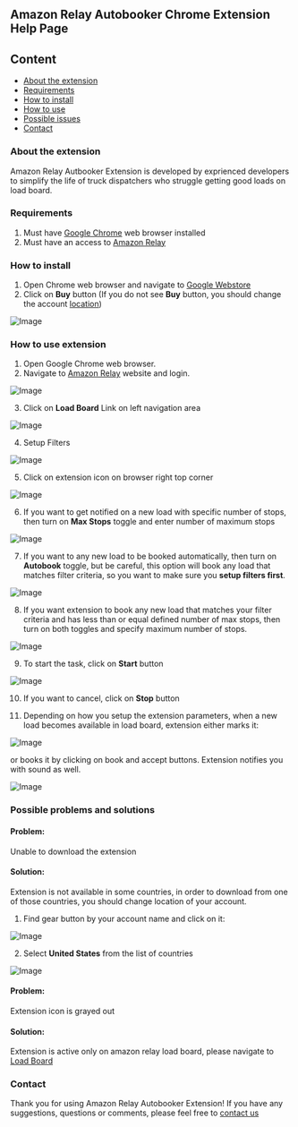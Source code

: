 ## Amazon Relay Autobooker Chrome Extension Help Page 

## Content
- [About the extension](\#about-the-extension)
- [Requirements](\#requirements)
- [How to install](\#how-to-install)
- [How to use](\#requirements)
- [Possible issues](\#possible-problems-and-solutions)
- [Contact](\#contact)

### About the extension

Amazon Relay Autbooker Extension is developed by exprienced developers to simplify the life of truck dispatchers who struggle getting good loads on load board.

### Requirements

1. Must have [Google Chrome](https://www.google.com/chrome/) web browser installed
2. Must have an access to [Amazon Relay](https://www.relay.amazon.com)

### How to install
1. Open Chrome web browser and navigate to [Google Webstore](https://chrome.google.com/webstore/detail/amazon-relay-auto-refresh/gooaddljkpdcjbdigogmajlcgifjjhgp)
2. Click on **Buy** button (If you do not see **Buy** button, you should change the account [location](/#\#possible-problems-and-solutions))

![Image](./screenshots/extension_webstore.png)

### How to use extension
1. Open Google Chrome web browser.
2. Navigate to [Amazon Relay](https://www.relay.amazon.com) website and login.

![Image](./screenshots/dashboard.png)

3. Click on **Load Board** Link on left navigation area

![Image](./screenshots/loadboard.png)

4. Setup Filters

![Image](./screenshots/filters.png)

5. Click on extension icon on browser right top corner

![Image](./screenshots/extemsion_clear.png)

6. If you want to get notified on a new load with specific number of stops, then turn on **Max Stops** toggle and enter number of maximum stops

![Image](./screenshots/extension_max_stops.png)

7. If you want to any new load to be booked automatically, then turn on **Autobook** toggle, but be careful, this option will book any load that matches filter criteria, so you want to make sure you **setup filters first**.

![Image](./screenshots/extension_autobook_only.png)

8. If you want extension to book any new load that matches your filter criteria and has less than or equal defined number of max stops, then turn on both toggles and specify maximum number of stops.

![Image](./screenshots/extension_both.png)

9. To start the task, click on **Start** button

![Image](./screenshots/extension_started.png)

10. If you want to cancel, click on **Stop** button

11. Depending on how you setup the extension parameters, when a new load becomes available in load board, extension either marks it:

![Image](./screenshots/marked_load.png)

or books it by clicking on book and accept buttons. Extension notifies you with sound as well.

![Image](./screenshots/booked.png)

### Possible problems and solutions
#### Problem:
Unable to download the extension
#### Solution:
Extension is not available in some countries, in order to download from one of those countries, you should change location of your account.

1. Find gear button by your account name and click on it:

![Image](./screenshots/webstore_gear.png)

2. Select **United States** from the list of countries

![Image](./screenshots/webstore_countries.png)
#### Problem:
Extension icon is grayed out
#### Solution:
Extension is active only on amazon relay load board, please navigate to [Load Board](https://relay.amazon.com/tours/loadboard?)

### Contact
Thank you for using Amazon Relay Autobooker Extension!
If you have any suggestions, questions or comments, please feel free to [contact us](mailto:castusoft@gmail.com)
